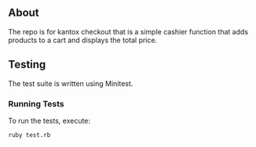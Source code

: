## About
The repo is for kantox checkout that is a simple cashier function that adds products to a cart and displays the total price.

## Testing
The test suite is written using Minitest.

### Running Tests
To run the tests, execute:
```bash
ruby test.rb
```
